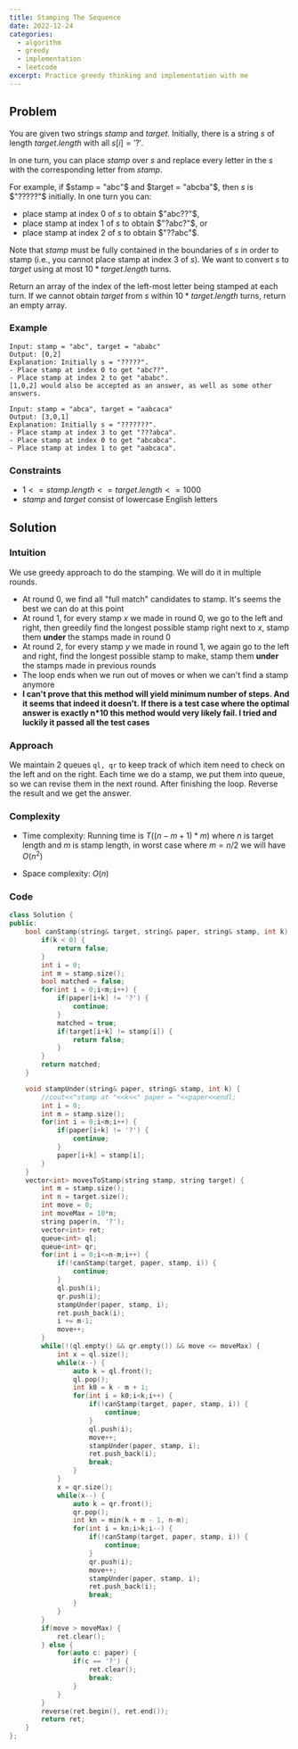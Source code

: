 ```yaml
---
title: Stamping The Sequence
date: 2022-12-24 
categories:
  - algorithm
  - greedy
  - implementation
  - leetcode
excerpt: Practice greedy thinking and implementation with me
---
```


## Problem

You are given two strings $stamp$ and $target$. Initially, there is a string $s$ of length $target.length$ with all $s[i] = '?'$.

In one turn, you can place $stamp$ over $s$ and replace every letter in the $s$ with the corresponding letter from $stamp$.

For example, if $stamp = "abc"$ and $target = "abcba"$, then $s$ is $"?????"$ initially. In one turn you can:

- place stamp at index $0$ of $s$ to obtain $"abc??"$,
- place stamp at index $1$ of $s$ to obtain $"?abc?"$, or
- place stamp at index $2$ of $s$ to obtain $"??abc"$.

Note that $stamp$ must be fully contained in the boundaries of $s$ in order to stamp (i.e., you cannot place stamp at index $3$ of $s$).
We want to convert $s$ to $target$ using at most $10 * target.length$ turns.

Return an array of the index of the left-most letter being stamped at each turn. If we cannot obtain $target$ from $s$ within $10 * target.length$ turns, return an empty array.

### Example

```
Input: stamp = "abc", target = "ababc"
Output: [0,2]
Explanation: Initially s = "?????".
- Place stamp at index 0 to get "abc??".
- Place stamp at index 2 to get "ababc".
[1,0,2] would also be accepted as an answer, as well as some other answers.
```

```
Input: stamp = "abca", target = "aabcaca"
Output: [3,0,1]
Explanation: Initially s = "???????".
- Place stamp at index 3 to get "???abca".
- Place stamp at index 0 to get "abcabca".
- Place stamp at index 1 to get "aabcaca".
```

### Constraints

- $1 <= stamp.length <= target.length <= 1000$
- $stamp$ and $target$ consist of lowercase English letters

## Solution

### Intuition

We use greedy approach to do the stamping. We will do it in multiple rounds.

- At round 0, we find all "full match" candidates to stamp. It's seems the best we can do at this point
- At round 1, for every stamp $x$ we made in round 0, we go to the left and right, then greedily find the longest possible stamp right next to $x$, stamp them **under** the stamps made in round 0
- At round 2, for every stamp $y$ we made in round 1, we again go to the left and right, find the longest possible stamp to make, stamp them **under** the stamps made in previous rounds
- The loop ends when we run out of moves or when we can't find a stamp anymore
- **I can't prove that this method will yield minimum number of steps. And it seems that indeed it doesn't. If there is a test case where the optimal answer is exactly n\*10 this method would very likely fail. I tried and luckily it passed all the test cases**

### Approach

We maintain 2 queues `ql, qr` to keep track of which item need to check on the left and on the right.
Each time we do a stamp, we put them into queue, so we can revise them in the next round.
After finishing the loop. Reverse the result and we get the answer.

### Complexity

- Time complexity:
  Running time is $T((n-m+1)*m)$ where $n$ is target length and $m$ is stamp length, in worst case where $m = n/2$ we will have $O(n^2)$

- Space complexity:
  $O(n)$

### Code

```cpp
class Solution {
public:
    bool canStamp(string& target, string& paper, string& stamp, int k) {
        if(k < 0) {
            return false;
        }
        int i = 0;
        int m = stamp.size();
        bool matched = false;
        for(int i = 0;i<m;i++) {
            if(paper[i+k] != '?') {
                continue;
            }
            matched = true;
            if(target[i+k] != stamp[i]) {
                return false;
            }
        }
        return matched;
    }

    void stampUnder(string& paper, string& stamp, int k) {
        //cout<<"stamp at "<<k<<" paper = "<<paper<<endl;
        int i = 0;
        int m = stamp.size();
        for(int i = 0;i<m;i++) {
            if(paper[i+k] != '?') {
                continue;
            }
            paper[i+k] = stamp[i];
        }
    }
    vector<int> movesToStamp(string stamp, string target) {
        int m = stamp.size();
        int n = target.size();
        int move = 0;
        int moveMax = 10*n;
        string paper(n, '?');
        vector<int> ret;
        queue<int> ql;
        queue<int> qr;
        for(int i = 0;i<=n-m;i++) {
            if(!canStamp(target, paper, stamp, i)) {
                continue;
            }
            ql.push(i);
            qr.push(i);
            stampUnder(paper, stamp, i);
            ret.push_back(i);
            i += m-1;
            move++;
        }
        while(!(ql.empty() && qr.empty()) && move <= moveMax) {
            int x = ql.size();
            while(x--) {
                auto k = ql.front();
                ql.pop();
                int k0 = k - m + 1;
                for(int i = k0;i<k;i++) {
                    if(!canStamp(target, paper, stamp, i)) {
                        continue;
                    }
                    ql.push(i);
                    move++;
                    stampUnder(paper, stamp, i);
                    ret.push_back(i);
                    break;
                }
            }
            x = qr.size();
            while(x--) {
                auto k = qr.front();
                qr.pop();
                int kn = min(k + m - 1, n-m);
                for(int i = kn;i>k;i--) {
                    if(!canStamp(target, paper, stamp, i)) {
                        continue;
                    }
                    qr.push(i);
                    move++;
                    stampUnder(paper, stamp, i);
                    ret.push_back(i);
                    break;
                }
            }
        }
        if(move > moveMax) {
            ret.clear();
        } else {
            for(auto c: paper) {
                if(c == '?') {
                    ret.clear();
                    break;
                }
            }
        }
        reverse(ret.begin(), ret.end());
        return ret;
    }
};
```
